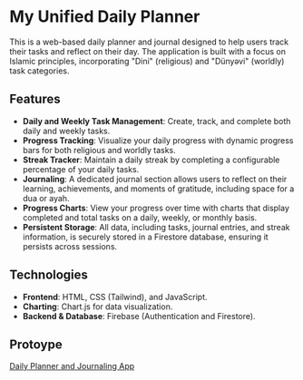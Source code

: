 # My Unified Daily Planner
This is a web-based daily planner and journal designed to help users track their tasks and reflect on their day. The application is built with a focus on Islamic principles, incorporating "Dini" (religious) and "Dünyəvi" (worldly) task categories.

## Features
* **Daily and Weekly Task Management**: Create, track, and complete both daily and weekly tasks.
* **Progress Tracking**: Visualize your daily progress with dynamic progress bars for both religious and worldly tasks.
* **Streak Tracker**: Maintain a daily streak by completing a configurable percentage of your daily tasks.
* **Journaling**: A dedicated journal section allows users to reflect on their learning, achievements, and moments of gratitude, including space for a dua or ayah.
* **Progress Charts**: View your progress over time with charts that display completed and total tasks on a daily, weekly, or monthly basis.
* **Persistent Storage**: All data, including tasks, journal entries, and streak information, is securely stored in a Firestore database, ensuring it persists across sessions.

## Technologies
* **Frontend**: HTML, CSS (Tailwind), and JavaScript.
* **Charting**: Chart.js for data visualization.
* **Backend & Database**: Firebase (Authentication and Firestore).

## Protoype
[Daily Planner and Journaling App](https://ultimate-productivity-app.netlify.app/)
